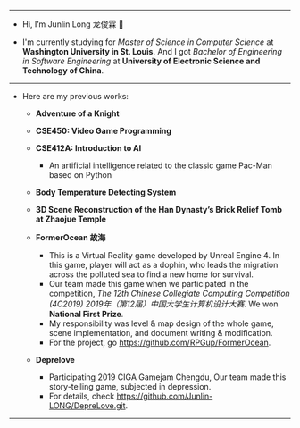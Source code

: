 ***

- Hi, I’m Junlin Long 龙俊霖 👋 

- I'm currently studying for *Master of Science in Computer Science* at **Washington University in St. Louis**. And I got *Bachelor of Engineering in Software Engineering* at **University of Electronic Science and Technology of China**.

***

- Here are my previous works:
  - **Adventure of a Knight**
  - **CSE450: Video Game Programming**  
    
  - **CSE412A: Introduction to AI**  
    - An artificial intelligence related to the classic game Pac-Man based on Python
  - **Body Temperature Detecting System**
  - **3D Scene Reconstruction of the Han Dynasty’s Brick Relief Tomb at Zhaojue Temple**
  - **FormerOcean 故海**  
    - This is a Virtual Reality game developed by Unreal Engine 4. In this game, player will act as a dophin, who leads the migration across the polluted sea to find a new home for survival.  
    - Our team made this game when we participated in the competition, *The 12th Chinese Collegiate Computing Competition (4C2019) 2019年（第12届）中国大学生计算机设计大赛*. We won **National First Prize**. 
    - My responsibility was level & map design of the whole game, scene implementation, and document writing & modification.
    - For the project, go <https://github.com/RPGup/FormerOcean>.
  - **Deprelove**  
    - Participating 2019 CIGA Gamejam Chengdu, Our team made this story-telling game, subjected in depression.  
    - For details, check <https://github.com/Junlin-LONG/DepreLove.git>.

***
<!---
Junlin-LONG/Junlin-LONG is a ✨ special ✨ repository because its `README.md` (this file) appears on your GitHub profile.
You can click the Preview link to take a look at your changes.
--->
